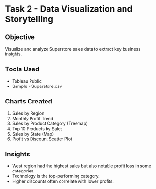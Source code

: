 # Task 2 - Data Visualization and Storytelling

## Objective
Visualize and analyze Superstore sales data to extract key business insights.

## Tools Used
- Tableau Public
- Sample - Superstore.csv

## Charts Created
1. Sales by Region
2. Monthly Profit Trend
3. Sales by Product Category (Treemap)
4. Top 10 Products by Sales
5. Sales by State (Map)
6. Profit vs Discount Scatter Plot

## Insights
- West region had the highest sales but also notable profit loss in some categories.
- Technology is the top-performing category.
- Higher discounts often correlate with lower profits.
